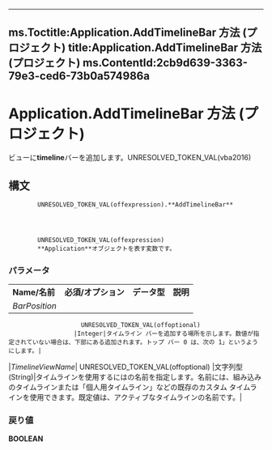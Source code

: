 

---
ms.Toctitle:Application.AddTimelineBar 方法 (プロジェクト)
title:Application.AddTimelineBar 方法 (プロジェクト)
ms.ContentId:2cb9d639-3363-79e3-ced6-73b0a574986a
---
# Application.AddTimelineBar 方法 (プロジェクト)




ビューに**timeline**バーを追加します。UNRESOLVED_TOKEN_VAL(vba2016)

## 構文

            UNRESOLVED_TOKEN_VAL(offexpression).**AddTimelineBar**




            UNRESOLVED_TOKEN_VAL(offexpression)
            **Application**オブジェクトを表す変数です。

### パラメータ

|||||
|---|---|---|---|
|**Name/名前**|**必須/オプション**|**データ型**|**説明**|
|*BarPosition*|
                        UNRESOLVED_TOKEN_VAL(offoptional)
                      |Integer|タイムライン バーを追加する場所を示します。数値が指定されていない場合は、下部にある追加されます。トップ バー 0 は、次の 1」というようにします。|
|*TimelineViewName*|
                        UNRESOLVED_TOKEN_VAL(offoptional)
                      |文字列型 (String)|タイムラインを使用するにはの名前を指定します。名前には、組み込みのタイムラインまたは「個人用タイムライン」などの既存のカスタム タイムラインを使用できます。既定値は、アクティブなタイムラインの名前です。|



### 戻り値
**BOOLEAN**






